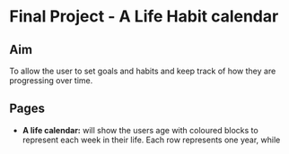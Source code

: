 # Final Project - A Life Habit calendar

## Aim
To allow the user to set goals and habits and keep track of how they are progressing over time.

## Pages
- **A life calendar:** will show the users age with coloured blocks to represent each week in their life. Each row represents one year, while  
